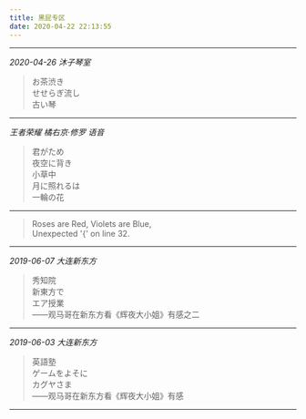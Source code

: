 ```yaml
---
title: 黑屁专区
date: 2020-04-22 22:13:55
---
```


---
*2020-04-26 沐子琴室* 
> お茶渋き  
> せせらぎ流し  
> 古い琴   

---
*王者荣耀 橘右京·修罗 语音*
> 君がため  
> 夜空に背き  
> 小草中  
> 月に照れるは  
> 一輪の花  

---

> Roses are Red, Violets are Blue,  
> Unexpected '{' on line 32.  

---
*2019-06-07 大连新东方*
> 秀知院  
> 新東方で  
> エア授業  
——观马哥在新东方看《辉夜大小姐》有感之二

---
*2019-06-03 大连新东方*
> 英語塾  
> ゲームをよそに  
> カグヤさま  
——观马哥在新东方看《辉夜大小姐》有感

---
